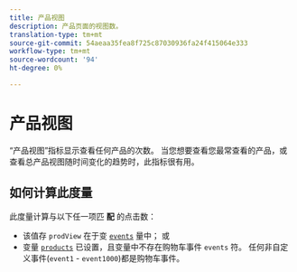 ```yaml
---
title: 产品视图
description: 产品页面的视图数。
translation-type: tm+mt
source-git-commit: 54aeaa35fea8f725c87030936fa24f415064e333
workflow-type: tm+mt
source-wordcount: '94'
ht-degree: 0%

---
```



# 产品视图

“产品视图”指标显示查看任何产品的次数。 当您想要查看您最常查看的产品，或查看总产品视图随时间变化的趋势时，此指标很有用。

## 如何计算此度量

此度量计算与以下任一项匹 **配** 的点击数：

* 该值存 `prodView` 在于变 [`events`](/help/implement/vars/page-vars/events/events-overview.md) 量中； 或
* 变量 [`products`](/help/implement/vars/page-vars/products.md) 已设置，且变量中不存在购物车事件 `events` 符。 任何非自定义事件(`event1` - `event1000`)都是购物车事件。